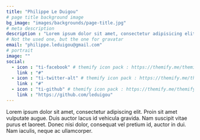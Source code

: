 ```yaml
---
title: "Philippe Le Duigou"
# page title background image
bg_image: "images/backgrounds/page-title.jpg"
# meta description
description : "Lorem ipsum dolor sit amet, consectetur adipisicing elit, sed do eiusmod tempor incididunt ut labore. dolore magna aliqua. Ut enim ad minim veniam, quis nostrud."
# Not the used one, but the one for gravatar
email: "philippe.leduigou@gmail.com"
# portrait
image: ""
social:
  - icon : "ti-facebook" # themify icon pack : https://themify.me/themify-icons
    link : "#"
  - icon : "ti-twitter-alt" # themify icon pack : https://themify.me/themify-icons
    link : "#"
  - icon : "ti-github" # themify icon pack : https://themify.me/themify-icons
    link : "https://github.com/leduigou"
---
```


Lorem ipsum dolor sit amet, consectetur adipiscing elit. Proin sit amet vulputate augue. Duis auctor lacus id vehicula gravida. Nam suscipit vitae purus et laoreet.
Donec nisi dolor, consequat vel pretium id, auctor in dui. Nam iaculis, neque ac ullamcorper.
